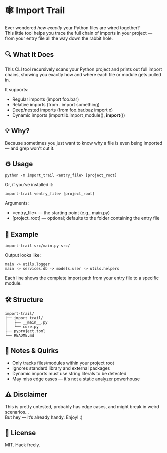 # 🕸️ Import Trail

Ever wondered *how exactly* your Python files are wired together?  
This little tool helps you trace the full chain of imports in your project — from your entry file all the way down the rabbit hole.

## 🔍 What It Does

This CLI tool recursively scans your Python project and prints out full import chains, showing you exactly how and where each file or module gets pulled in.

It supports:
- Regular imports (import foo.bar)
- Relative imports (from . import something)
- Deep/nested imports (from foo.bar.baz import x)
- Dynamic imports (importlib.import_module(), __import__())

## 💡 Why?

Because sometimes you just want to know why a file is even being imported — and grep won't cut it.

## ⚙️ Usage

    python -m import_trail <entry_file> [project_root]

Or, if you’ve installed it:

    import-trail <entry_file> [project_root]

Arguments:
- <entry_file> — the starting point (e.g., main.py)
- [project_root] — optional; defaults to the folder containing the entry file

## 📌 Example

    import-trail src/main.py src/

Output looks like:

    main -> utils.logger
    main -> services.db -> models.user -> utils.helpers

Each line shows the complete import path from your entry file to a specific module.

## 🛠 Structure

    import-trail/
    ├── import_trail/
    │   ├── __main__.py
    │   └── core.py
    ├── pyproject.toml
    └── README.md

## 📎 Notes & Quirks

- Only tracks files/modules within your project root
- Ignores standard library and external packages
- Dynamic imports must use string literals to be detected
- May miss edge cases — it's not a static analyzer powerhouse

## ⚠️ Disclaimer

This is pretty untested, probably has edge cases, and might break in weird scenarios…  
But hey — it’s already handy. Enjoy! :)

## 📄 License

MIT. Hack freely.
